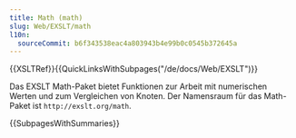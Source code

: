 ```yaml
---
title: Math (math)
slug: Web/EXSLT/math
l10n:
  sourceCommit: b6f343538eac4a803943b4e99b0c0545b372645a
---
```


{{XSLTRef}}{{QuickLinksWithSubpages("/de/docs/Web/EXSLT")}}

Das EXSLT Math-Paket bietet Funktionen zur Arbeit mit numerischen Werten und zum Vergleichen von Knoten. Der Namensraum für das Math-Paket ist `http://exslt.org/math`.

{{SubpagesWithSummaries}}
